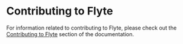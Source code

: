 # Contributing to Flyte

For information related to contributing to Flyte, please check out the [Contributing to Flyte](https://docs.flyte.org/en/latest/community/contribute.html) section of the documentation.
